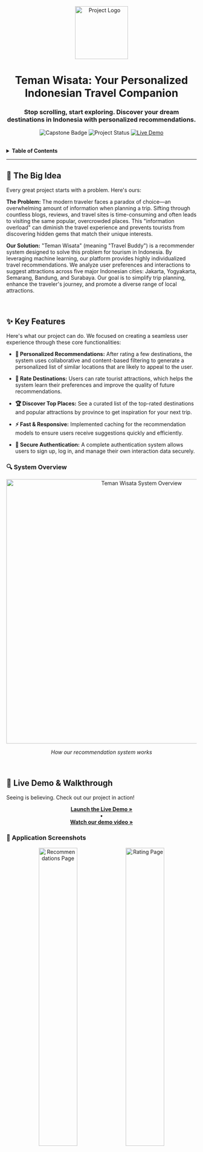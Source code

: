 <div align="center">

  <!-- Project Logo -->
  <img src="./logo.png" alt="Project Logo" width="140px">

  <!-- Project Title -->
  <h1><b>Teman Wisata: Your Personalized Indonesian Travel Companion</b></h1>

  <!-- Project Tagline -->
  <h3>
    Stop scrolling, start exploring. Discover your dream destinations in Indonesia with personalized recommendations.
  </h3>

  <!-- Badges -->
  <p>
    <img src="https://img.shields.io/badge/Capstone%20Project-Deploycamp%202025-blue?style=for-the-badge" alt="Capstone Badge">
    <img src="https://img.shields.io/badge/Status-Completed-brightgreen?style=for-the-badge" alt="Project Status">
    <a href="https://app.teman-wisata.fun/">
      <img src="https://img.shields.io/badge/Live-Demo-purple?style=for-the-badge&logo=vercel" alt="Live Demo">
    </a>
  </p>
  <br>
</div>

<!-- Table of Contents -->
<details>
  <summary><b>Table of Contents</b></summary>
  <ol>
    <li><a href="#-the-big-idea">The Big Idea</a></li>
    <li><a href="#-key-features">Key Features</a></li>
    <li><a href="#-live-demo--walkthrough">Live Demo & Walkthrough</a></li>
    <li><a href="#-technology--architecture">Technology & Architecture</a></li>
    <li><a href="#-running-it-locally">Running it Locally</a></li>
    <li><a href="#-the-team">The Team</a></li>
    <li><a href="#-whats-next">What's Next?</a></li>
  </ol>
</details>

---

## 🎯 The Big Idea

Every great project starts with a problem. Here's ours:

**The Problem:** The modern traveler faces a paradox of choice—an overwhelming amount of information when planning a trip. Sifting through countless blogs, reviews, and travel sites is time-consuming and often leads to visiting the same popular, overcrowded places. This "information overload" can diminish the travel experience and prevents tourists from discovering hidden gems that match their unique interests.

**Our Solution:** "Teman Wisata" (meaning "Travel Buddy") is a recommender system designed to solve this problem for tourism in Indonesia. By leveraging machine learning, our platform provides highly individualized travel recommendations. We analyze user preferences and interactions to suggest attractions across five major Indonesian cities: Jakarta, Yogyakarta, Semarang, Bandung, and Surabaya. Our goal is to simplify trip planning, enhance the traveler's journey, and promote a diverse range of local attractions.

<br>

## ✨ Key Features

Here's what our project can do. We focused on creating a seamless user experience through these core functionalities:


- **🎯 Personalized Recommendations:** After rating a few destinations, the system uses collaborative and content-based filtering to generate a personalized list of similar locations that are likely to appeal to the user.

- **📍 Rate Destinations:** Users can rate tourist attractions, which helps the system learn their preferences and improve the quality of future recommendations.
- **🏆 Discover Top Places:** See a curated list of the top-rated destinations and popular attractions by province to get inspiration for your next trip.
- **⚡ Fast & Responsive:** Implemented caching for the recommendation models to ensure users receive suggestions quickly and efficiently.
- **🔐 Secure Authentication:** A complete authentication system allows users to sign up, log in, and manage their own interaction data securely.


### 🔍 System Overview

<div align="center">
  <img src="./DEPLOYCAMP.drawio.png" alt="Teman Wisata System Overview" width="700px">
  <p><em>How our recommendation system works</em></p>
</div>

<br>

## 🚀 Live Demo & Walkthrough

Seeing is believing. Check out our project in action!

<div align="center">
  <a href="https://app.teman-wisata.fun/" title="Click to view the live application">
    
  </a>
  <p>
    <a href="https://app.teman-wisata.fun/"><b>Launch the Live Demo »</b></a>
    <br> • <br>
    <a href="https://www.loom.com/share/cdd6c48daee044bd881ce7eb637770b5?t=52&sid=8773bf8d-214b-4633-b9cc-d3cb542e8a23"><b>Watch our demo video »</b></a>
  </p>
</div>

### 📱 Application Screenshots

<div align="center">
  <img src="./Screenshot_20250816_160559.png" alt="Recommendations Page" width="45%">
  <img src="./Screenshot_20250816_160836.png" alt="Rating Page" width="45%">
  <img src="./Screenshot_20250816_160856.png" alt="Rating Page" width="45%">
  <br>

</div>

<br>

## 🛠️ Technology & Architecture

This project was built with a modern, scalable, and resilient MLOps stack. Our goal was to ensure high performance, reliability, and robust observability from development to production.

#### Core Technologies:

🛠️ Technology & Architecture
This project was built with a modern, scalable, and resilient MLOps stack. Our goal was to ensure high performance, reliability, and robust observability from development to production.
Core Technologies:

##### Backend & MLOps:

<p align="center">
<a href="#"><img alt="Python" src="https://img.shields.io/badge/Python-3776AB?style=for-the-badge&logo=python&logoColor=white"></a>
<a href="#"><img alt="FastAPI" src="https://img.shields.io/badge/FastAPI-009688?style=for-the-badge&logo=fastapi&logoColor=white"></a>
<a href="#"><img alt="Kubernetes" src="https://img.shields.io/badge/Kubernetes-326CE5?style=for-the-badge&logo=kubernetes&logoColor=white"></a>
<a href="#"><img alt="Docker" src="https://img.shields.io/badge/Docker-2496ED?style=for-the-badge&logo=docker&logoColor=white"></a>
<a href="#"><img alt="Supabase" src="https://img.shields.io/badge/Supabase-3FCF8E?style=for-the-badge&logo=supabase&logoColor=white"></a>
<a href="#"><img alt="Redis" src="https://img.shields.io/badge/redis-%23DD0031.svg?&style=for-the-badge&logo=redis&logoColor=white"/></a>
<a href="#"><img alt="MLflow" src="https://img.shields.io/badge/mlflow-%230194E2.svg?&style=for-the-badge&logo=mlflow&logoColor=white"/></a>
<a href="#"><img alt="Grafana" src="https://img.shields.io/badge/grafana-%23F46800.svg?&style=for-the-badge&logo=grafana&logoColor=white"/></a>
</p>

##### Frontend:

<p align="center">
<a href="#"><img alt="TypeScript" src="https://img.shields.io/badge/typescript-%23007ACC.svg?style=for-the-badge&logo=typescript&logoColor=white"></a>
<a href="#"><img alt="Vite" src="https://img.shields.io/badge/vite-%23646CFF.svg?style=for-the-badge&logo=vite&logoColor=white"></a>
<a href="#"><img alt="Alpine.js" src="https://img.shields.io/badge/Alpine.js-8BC0D0?style=for-the-badge&logo=alpine.js&logoColor=black"></a>
<a href="#"><img alt="Tailwind CSS" src="https://img.shields.io/badge/tailwindcss-%2338B2AC.svg?style=for-the-badge&logo=tailwind-css&logoColor=white"></a>
<a href="#"><img alt="DaisyUI" src="https://img.shields.io/badge/daisyui-5A0EF8?style=for-the-badge&logo=daisyui&logoColor=white"></a>
</p>

#### Architecture Overview:

Our system is designed as a microservices architecture, containerized and orchestrated with Kubernetes (K3s). The infrastructure is deployed on a single VM, prioritizing resource efficiency while maintaining full compatibility and scalability.

- **Frontend:** Built with **TypeScript, Alpine.js, Vite, Handlebars, Tailwind, and DaisyUI** for a responsive, fast, and efficient user interface.
- **Backend:** A high-performance RESTful API powered by **FastAPI** (Python), handling all business logic, data processing, and interactions with the ML models.
- **Database & Cache:** We use **Supabase** (PostgreSQL) as our primary database for relational data and **Redis** for high-speed caching of frequent queries and recommendation results.
- **Machine Learning:** Models are trained using the **RecTools** library. The entire ML lifecycle, including experiment tracking and model storage, is managed with **MLflow** and **MinIO**.
- **Deployment & Orchestration:** The application is containerized with **Containerd** and deployed on a lightweight **K3s** Kubernetes cluster running on **Ubuntu 22.04 LTS**. Networking is managed by **Flannel** and exposed securely via **NGINX Ingress Controller** and **Cloudflare**.
- **Observability:** A comprehensive monitoring and logging stack is implemented using **Prometheus, Grafana, Loki, and Promtail** to provide deep insights into system health, metrics, and logs.

<div align="center">
  <img src="./topologi-v5.png" alt="Architecture Diagram" width="600px">
  <p><em>Our System Architecture Diagram</em></p>
</div>

<br>

## ⚙️ Running it Locally

Want to get your hands dirty? Follow these steps to set up the project on your local machine. For more detail, please visit the main repository.

➡️ **[Explore the Main Codebase](https://github.com/TemanWisata/teman-wisata)**

```bash
# 1. Clone the main repository
git clone https://github.com/TemanWisata/teman-wisata.git

# 2. Navigate into the project directory
cd teman-wisata

# 3. Install dependencies (requires Python and Node.js)
# Follow the detailed setup instructions in the repository's README.

# 4. Set up your environment variables
# Create a .env file based on the provided examples.

# 5. Start the application (using Docker Compose for local dev)
make docker-build
make docker-run
```

<br>

## 👨‍💻 The Team

This project was made possible by our dedicated team.

| Name                               | Role            | GitHub Profile                                     | LinkedIn Profile                                                                                    |
| :--------------------------------- | :-------------- | :------------------------------------------------- | :-------------------------------------------------------------------------------------------------- |
| **Putu Gede Pradana Adnyana**      | ML Engineer     | [**@pradanaadn**](https://github.com/pradanaadn)   | [**/in/pradanaadn**](https://www.linkedin.com/in/pradanaadn/)                                       |
| **Achmad Rifki Raihan Syah Bagja** | ML Engineer     | [**@achmadrrb**](https://github.com/achmadrrb)     | [**/in/achmad-rifki-raihansyah-bagja**](https://www.linkedin.com/in/achmad-rifki-raihansyah-bagja/) |
| **Ahmad Hufron**                   | DevOps Engineer | [**@ahmadhufron**](https://github.com/ahmadhufron) | [**/in/ahmadhufron**](https://www.linkedin.com/in/ahmadhufron/)                                     |

<br>

## 🔮 What's Next?

We're proud of what we've built, but we're not done yet! Here are some features and improvements we're planning for the future:

- [ ] **Enable Autoscaling:** Adopt autoscaling with HPA or KEDA to dynamically adjust resources based on traffic load.
- [ ] **Expand to a Multi-Node HA Cluster:** Migrate from a single-node VM to a high-availability cluster to improve fault tolerance and scalability.
- [ ] **Implement a CI/CD Pipeline:** Automate the build, test, and deployment process to streamline development and ensure code quality.
- [ ] **Enable Distributed MinIO:** Configure MinIO in a distributed mode for more resilient and scalable object storage.
- [ ] **Add Distributed Tracing:** Integrate Tempo or Jaeger to get a comprehensive view of requests as they travel through our microservices.
- [ ] **Introduce a Service Mesh:** Implement a service mesh like Kiali to enhance observability, traffic management, and security between services.

---

<div align="center">
  <small>Made with ❤️ for the Deploycamp 2025</small>
</div>
